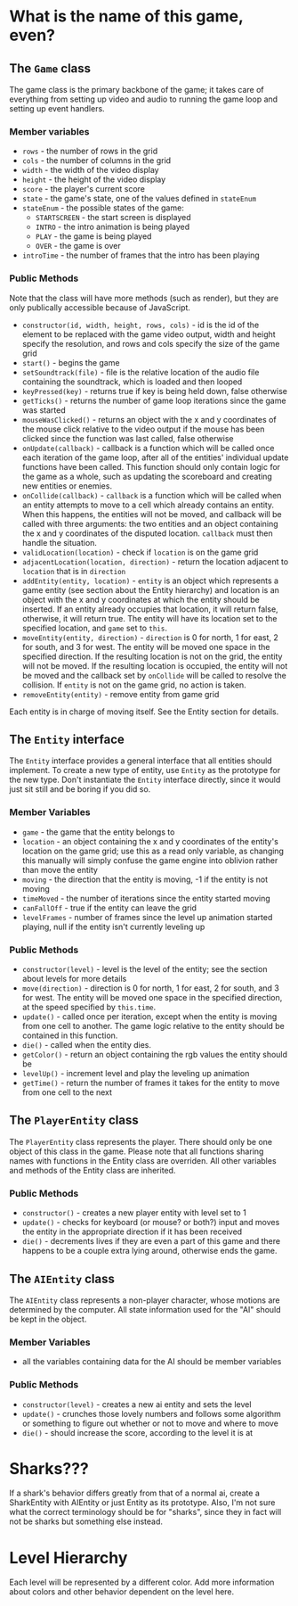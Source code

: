 What is the name of this game, even?
====================================

The `Game` class
----------------

The game class is the primary backbone of the game; it takes care of everything from setting up video and  audio to running the game loop and setting up event handlers.

### Member variables

  * `rows` - the number of rows in the grid
  * `cols` - the number of columns in the grid
  * `width` - the width of the video display
  * `height` - the height of the video display
  * `score` - the player's current score
  * `state` - the game's state, one of the values defined in `stateEnum`
  * `stateEnum` - the possible states of the game:
    * `STARTSCREEN` - the start screen is displayed
    * `INTRO` - the intro animation is being played
    * `PLAY` - the game is being played
    * `OVER` - the game is over
  * `introTime` - the number of frames that the intro has been playing

### Public Methods

Note that the class will have more methods (such as render), but they are only publically accessible because of JavaScript.

  * `constructor(id, width, height, rows, cols)` - id is the id of the element to be replaced with the game video output, width and height specify the resolution, and rows and cols specify the size of the game grid
  * `start()` - begins the game
  * `setSoundtrack(file)` - file is the relative location of the audio file containing the soundtrack, which is loaded and then looped
  * `keyPressed(key)` - returns true if key is being held down, false otherwise
  * `getTicks()` - returns the number of game loop iterations since the game was started
  * `mouseWasClicked()` - returns an object with the x and y coordinates of the mouse click relative to the video output if the mouse has been clicked since the function was last called, false otherwise
  * `onUpdate(callback)` - callback is a function which will be called once each iteration of the game loop, after all of the entities' individual update functions have been called. This function should only contain logic for the game as a whole, such as updating the scoreboard and creating new entities or enemies.
  * `onCollide(callback)` - `callback` is a function which will be called when an entity attempts to move to a cell which already contains an entity. When this happens, the entities will not be moved, and callback will be called with three arguments: the two entities and an object containing the x and y coordinates of the disputed location. `callback` must then handle the situation.
  * `validLocation(location)` - check if `location` is on the game grid
  * `adjacentLocation(location, direction)` - return the location adjacent to `location` that is in `direction`
  * `addEntity(entity, location)` - `entity` is an object which represents a game entity (see section about the Entity hierarchy) and location is an object with the x and y coordinates at which the entity should be inserted. If an entity already occupies that location, it will return false, otherwise, it will return true. The entity will have its location set to the specified location, and `game` set to `this`.
  * `moveEntity(entity, direction)` - `direction` is 0 for north, 1 for east, 2 for south, and 3 for west. The entity will be moved one space in the specified direction. If the resulting location is not on the grid, the entity will not be moved. If the resulting location is occupied, the entity will not be moved and the callback set by `onCollide` will be called to resolve the collision. If `entity` is not on the game grid, no action is taken.
  * `removeEntity(entity)` - remove entity from game grid

Each entity is in charge of moving itself. See the Entity section for details.

The `Entity` interface
----------------------
The `Entity` interface provides a general interface that all entities should implement. To create a new type of entity, use `Entity` as the prototype for the new type. Don't instantiate the `Entity` interface directly, since it would just sit still and be boring if you did so.

### Member Variables

  * `game` - the game that the entity belongs to
  * `location` - an object containing the x and y coordinates of the entity's location on the game grid; use this as a read only variable, as changing this manually will simply confuse the game engine into oblivion rather than move the entity
  * `moving` - the direction that the entity is moving, -1 if the entity is not moving
  * `timeMoved` - the number of iterations since the entity started moving
  * `canFallOff` - true if the entity can leave the grid
  * `levelFrames` - number of frames since the level up animation started playing, null if the entity isn't currently leveling up

### Public Methods

  * `constructor(level)` - level is the level of the entity; see the section about levels for more details
  * `move(direction)` - direction is 0 for north, 1 for east, 2 for south, and 3 for west. The entity will be moved one space in the specified direction, at the speed specified by `this.time`.
  * `update()` - called once per iteration, except when the entity is moving from one cell to another. The game logic relative to the entity should be contained in this function.
  * `die()` - called when the entity dies.
  * `getColor()` - return an object containing the rgb values the entity should be
  * `levelUp()` - increment level and play the leveling up animation
  * `getTime()` - return the number of frames it takes for the entity to move from one cell to the next

The `PlayerEntity` class
------------------------

The `PlayerEntity` class represents the player. There should only be one object of this class in the game. Please note that all functions sharing names with functions in the Entity class are overriden. All other variables and methods of the Entity class are inherited.

### Public Methods

  * `constructor()` - creates a new player entity with level set to 1
  * `update()` - checks for keyboard (or mouse? or both?) input and moves the entity in the appropriate direction if it has been received
  * `die()` - decrements lives if they are even a part of this game and there happens to be a couple extra lying around, otherwise ends the game.

The `AIEntity` class
--------------------

The `AIEntity` class represents a non-player character, whose motions are determined by the computer. All state information used for the "AI" should be kept in the object.

### Member Variables

  * all the variables containing data for the AI should be member variables

### Public Methods

  * `constructor(level)` - creates a new ai entity and sets the level
  * `update()` - crunches those lovely numbers and follows some algorithm or something to figure out whether or not to move and where to move
  * `die()` - should increase the score, according to the level it is at

Sharks???
=========

If a shark's behavior differs greatly from that of a normal ai, create a SharkEntity with AIEntity or just Entity as its prototype. Also, I'm not sure what the correct terminology should be for "sharks", since they in fact will not be sharks but something else instead.

Level Hierarchy
===============

Each level will be represented by a different color. Add more information about colors and other behavior dependent on the level here.
